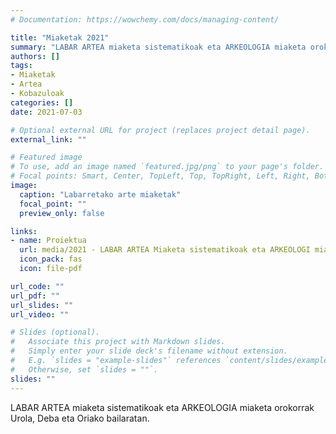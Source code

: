 ```yaml
---
# Documentation: https://wowchemy.com/docs/managing-content/

title: "Miaketak 2021"
summary: "LABAR ARTEA miaketa sistematikoak eta ARKEOLOGIA miaketa orokorrak Urola, Deba eta Oriako bailaratan."
authors: []
tags: 
- Miaketak
- Artea
- Kobazuloak
categories: []
date: 2021-07-03

# Optional external URL for project (replaces project detail page).
external_link: ""

# Featured image
# To use, add an image named `featured.jpg/png` to your page's folder.
# Focal points: Smart, Center, TopLeft, Top, TopRight, Left, Right, BottomLeft, Bottom, BottomRight.
image:
  caption: "Labarretako arte miaketak"
  focal_point: ""
  preview_only: false

links:
- name: Proiektua
  url: media/2021 - LABAR ARTEA Miaketa sistematikoak eta ARKEOLOGI miaketa orokorrak - Lanaren laburpena.pdf
  icon_pack: fas
  icon: file-pdf

url_code: ""
url_pdf: ""
url_slides: ""
url_video: ""

# Slides (optional).
#   Associate this project with Markdown slides.
#   Simply enter your slide deck's filename without extension.
#   E.g. `slides = "example-slides"` references `content/slides/example-slides.md`.
#   Otherwise, set `slides = ""`.
slides: ""
---
```


LABAR ARTEA miaketa sistematikoak eta ARKEOLOGIA miaketa orokorrak Urola, Deba eta Oriako bailaratan.
